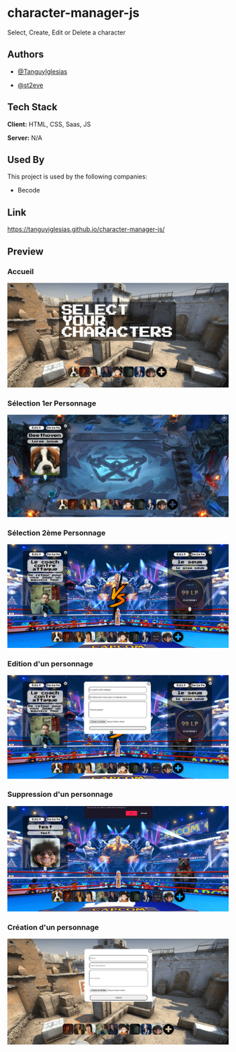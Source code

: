 # character-manager-js

Select, Create, Edit or Delete a character

## Authors

- [@TanguyIglesias](https://github.com/TanguyIglesias)

- [@st2eve](https://github.com/st2eve)

## Tech Stack

**Client:** HTML, CSS, Saas, JS

**Server:** N/A


## Used By

This project is used by the following companies:

- Becode

## Link

https://tanguyiglesias.github.io/character-manager-js/

## Preview

### Accueil
![screen1](readme-chara1.png)

### Sélection 1er Personnage
![screen2](readme-chara2.png)

### Sélection 2ème Personnage
![screen3](readme-chara3.png)

### Edition d'un personnage
![screen4](readme-chara-edit.png)

### Suppression d'un personnage
![screen5](edit-chara-delete.png)

### Création d'un personnage
![screen6](readme-chara-create.png)
